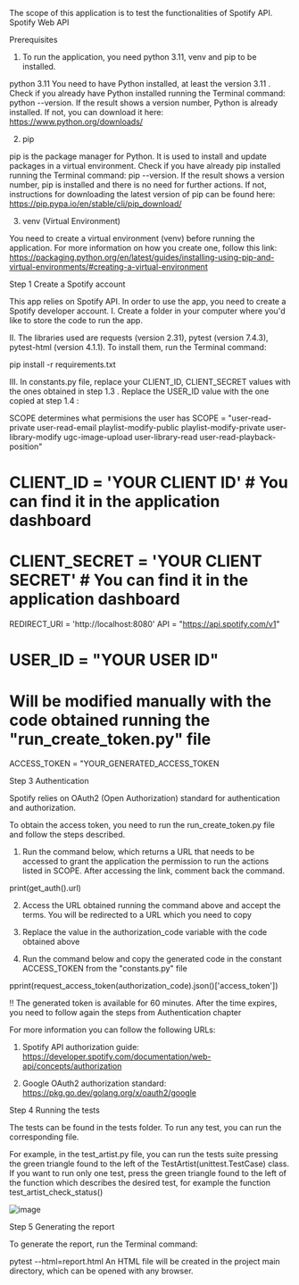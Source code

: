 The scope of this application is to test the functionalities of Spotify API. Spotify Web API

Prerequisites
1. To run the application, you need python 3.11, venv and pip to be installed.

python 3.11
You need to have Python installed, at least the version 3.11 . Check if you already have Python installed running the Terminal command: python --version. If the result shows a version number, Python is already installed. 
If not, you can download it here: https://www.python.org/downloads/

2. pip

pip is the package manager for Python. It is used to install and update packages in a virtual environment. Check if you have already pip installed running the Terminal command: pip --version. 
If the result shows a version number, pip is installed and there is no need for further actions. If not, instructions for downloading the latest version of pip can be found here: https://pip.pypa.io/en/stable/cli/pip_download/

3. venv (Virtual Environment)

You need to create a virtual environment (venv) before running the application. For more information on how you create one, follow this link:
https://packaging.python.org/en/latest/guides/installing-using-pip-and-virtual-environments/#creating-a-virtual-environment

Step 1 Create a Spotify account

This app relies on Spotify API. In order to use the app, you need to create a Spotify developer account.
I. Create a folder in your computer where you'd like to store the code to run the app.

II. The libraries used are requests (version 2.31), pytest (version 7.4.3), pytest-html (version 4.1.1). To install them, run the Terminal command:

pip install -r requirements.txt

III. In constants.py file, replace your CLIENT_ID, CLIENT_SECRET values with the ones obtained in step 1.3 . Replace the USER_ID value with the one copied at step 1.4 :

 SCOPE determines what  permisions the user has
SCOPE = "user-read-private user-read-email playlist-modify-public playlist-modify-private user-library-modify ugc-image-upload user-library-read user-read-playback-position"

# CLIENT_ID = 'YOUR CLIENT ID' # You can find it in the application dashboard

# CLIENT_SECRET = 'YOUR CLIENT SECRET' # You can find it in the application dashboard

REDIRECT_URI = 'http://localhost:8080'
API = "https://api.spotify.com/v1"

# USER_ID = "YOUR USER ID"


# Will be modified manually with the code obtained running the "run_create_token.py" file
ACCESS_TOKEN = "YOUR_GENERATED_ACCESS_TOKEN

Step 3 Authentication

Spotify relies on OAuth2 (Open Authorization) standard for authentication and authorization.

To obtain the access token, you need to run the run_create_token.py file and follow the steps described.

1. Run the command below, which returns a URL that needs to be accessed to grant the application the permission to run the actions listed in SCOPE. After accessing the link, comment back the command.

print(get_auth().url)

2. Access the URL obtained running the command above and accept the terms. You will be redirected to a URL which you need to copy

3. Replace the value in the authorization_code variable with the code obtained above

4. Run the command below and copy the generated code in the constant ACCESS_TOKEN from the "constants.py" file

pprint(request_access_token(authorization_code).json()['access_token'])

‼️ The generated token is available for 60 minutes. After the time expires, you need to follow again the steps from Authentication chapter

For more information you can follow the following URLs:

1. Spotify API authorization guide: https://developer.spotify.com/documentation/web-api/concepts/authorization

2. Google OAuth2 authorization standard: https://pkg.go.dev/golang.org/x/oauth2/google

Step 4 Running the tests

The tests can be found in the tests folder. To run any test, you can run the corresponding file.

For example, in the test_artist.py file, you can run the tests suite pressing the green triangle found to the left of the TestArtist(unittest.TestCase) class. If you want to run only one test, press the green triangle found to the left 
of the function which describes the desired test, for example the function test_artist_check_status()

![image](https://github.com/Lulu846/Automation_Testing_Spotify_API_Python/assets/129788963/ad45cbbf-ead8-4c3a-8ed3-553cd05ee9b0)

Step 5 Generating the report

To generate the report, run the Terminal command:

pytest --html=report.html
An HTML file will be created in the project main directory, which can be opened with any browser.




